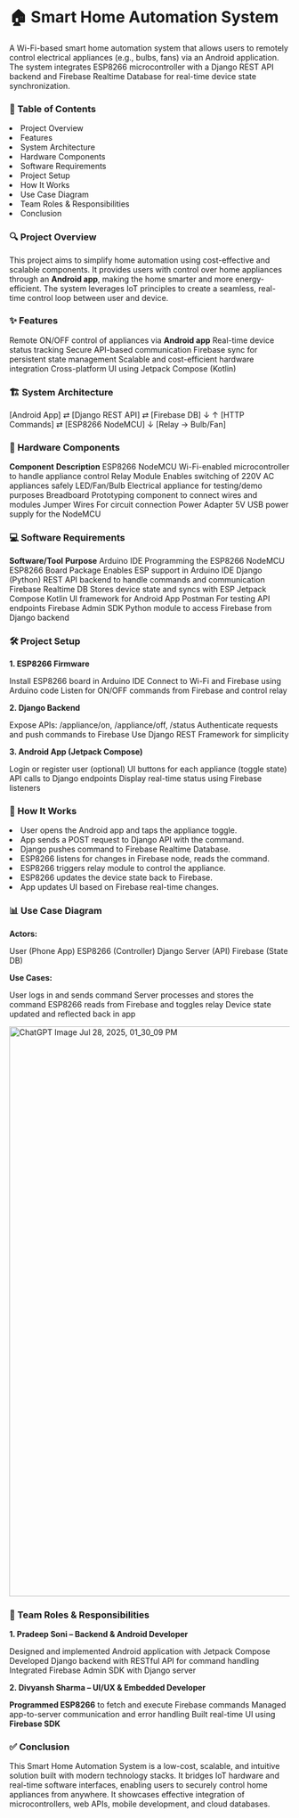 # 🏠 Smart Home Automation System

A Wi-Fi-based smart home automation system that allows users to remotely control electrical appliances (e.g., bulbs, fans) via an Android application. The system integrates ESP8266 microcontroller with a Django REST API backend and Firebase Realtime Database for real-time device state synchronization.

<h3>📌 Table of Contents</h3>

<li> Project Overview </li>
<li> Features </li>
<li> System Architecture </li>
<li> Hardware Components </li>
<li> Software Requirements </li>
<li> Project Setup </li>
<li> How It Works </li>
<li> Use Case Diagram </li>
<li> Team Roles & Responsibilities </li>
<li> Conclusion </li>


<h3>🔍 Project Overview</h3>

This project aims to simplify home automation using cost-effective and scalable components. It provides users with control over home appliances through an **Android app**, making the home smarter and more energy-efficient. The system leverages IoT principles to create a seamless, real-time control loop between user and device.


<h3>✨ Features</h3>

Remote ON/OFF control of appliances via **Android app**
Real-time device status tracking
Secure API-based communication
Firebase sync for persistent state management
Scalable and cost-efficient hardware integration
Cross-platform UI using Jetpack Compose (Kotlin)

<h3>  🏗️ System Architecture </h3>

[Android App] ⇄ [Django REST API] ⇄ [Firebase DB]
     ↓                                    ↑
  [HTTP Commands]       ⇄        [ESP8266 NodeMCU]
                              ↓
                      [Relay → Bulb/Fan]


<h3> 🧰 Hardware Components </h3> 

**Component**                 **Description**
ESP8266 NodeMCU	              Wi-Fi-enabled microcontroller to handle appliance control
Relay Module	                Enables switching of 220V AC appliances safely
LED/Fan/Bulb	                Electrical appliance for testing/demo purposes
Breadboard	                  Prototyping component to connect wires and modules
Jumper Wires	                For circuit connection
Power Adapter	                5V USB power supply for the NodeMCU

<h3>  💻 Software Requirements </h3>

**Software/Tool**             **Purpose**
Arduino IDE	                 Programming the ESP8266 NodeMCU
ESP8266 Board Package	       Enables ESP support in Arduino IDE
Django (Python)	            REST API backend to handle commands and communication
Firebase Realtime DB	       Stores device state and syncs with ESP
Jetpack Compose              	  Kotlin UI framework for Android App
Postman	                      For testing API endpoints
Firebase Admin SDK	            Python module to access Firebase from Django backend

<h3> 🛠️ Project Setup </h3> 

**1. ESP8266 Firmware**

Install ESP8266 board in Arduino IDE
Connect to Wi-Fi and Firebase using Arduino code
Listen for ON/OFF commands from Firebase and control relay

**2. Django Backend**

Expose APIs: /appliance/on, /appliance/off, /status
Authenticate requests and push commands to Firebase
Use Django REST Framework for simplicity 

**3. Android App (Jetpack Compose)**

Login or register user (optional)
UI buttons for each appliance (toggle state)
API calls to Django endpoints
Display real-time status using Firebase listeners


<h3> 🧩 How It Works </h3>

<li>User opens the Android app and taps the appliance toggle.</li>
<li>App sends a POST request to Django API with the command. </li>
<li>Django pushes command to Firebase Realtime Database. </li>
<li>ESP8266 listens for changes in Firebase node, reads the command. </li>
<li>ESP8266 triggers relay module to control the appliance. </li>
<li>ESP8266 updates the device state back to Firebase. </li>
<li>App updates UI based on Firebase real-time changes. </li>

<h3>  📊 Use Case Diagram </h3>

**Actors:**

User (Phone App)
ESP8266 (Controller)
Django Server (API)
Firebase (State DB)

**Use Cases:**

User logs in and sends command
Server processes and stores the command
ESP8266 reads from Firebase and toggles relay
Device state updated and reflected back in app

<img width="1024" height="1024" alt="ChatGPT Image Jul 28, 2025, 01_30_09 PM" src="https://github.com/user-attachments/assets/43f256c3-159f-44d0-9cb3-3f9dee904883" />


<h3>  👥 Team Roles & Responsibilities </h3>

**1. Pradeep Soni –  Backend & Android Developer**

Designed and implemented Android application with Jetpack Compose
Developed Django backend with RESTful API for command handling
Integrated Firebase Admin SDK with Django server

**2. Divyansh Sharma – UI/UX & Embedded Developer**

**Programmed ESP8266** to fetch and execute Firebase commands
Managed app-to-server communication and error handling
Built real-time UI using **Firebase SDK**

<h3> ✅ Conclusion </h3> 
This Smart Home Automation System is a low-cost, scalable, and intuitive solution built with modern technology stacks. It bridges IoT hardware and real-time software interfaces, enabling users to securely
control home appliances from anywhere. It showcases effective integration of microcontrollers, web APIs, mobile development, and cloud databases.
